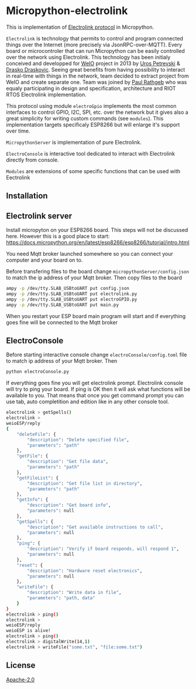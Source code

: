 # Micropython-electrolink

This is implementation of [Electrolink protocol](https://github.com/projectiota/electrolink) in Micropython.

`Electrolink` is technology that permits to control and program connected things over the Internet (more precisely via JsonRPC-over-MQTT). Every board or microcontroler that can run Micropython can be easily controlled over the network using Electrolink.
This technology has been initialy conceived and developped for [WeIO](https://github.com/nodesign/weio) project in 2013 by [Uros Petrevski](https://github.com/ukicar) & [Drasko Draskovic](https://github.com/drasko). Seeing great benefits from having possibility to interact in real-time with things in the network, team decided to extract project from WeIO and create separate one. Team was joined by [Paul Rathgeb](https://github.com/ks156) who was equaly participating in design and specification, architecture and RIOT RTOS Electrolink implementation.

This protocol using module `electroGpio` implements the most common interfaces to control GPIO, I2C, SPI, etc. over the network but it gives also a great simplicity for writing custom commands (see `modules`). This implementation targets specificaly ESP8266 but will enlarge it's support over time.

`MicropythonServer` is implementation of pure Electrolink.

`ElectroConsole` is interactive tool dedicated to interact with Electrolink directly from console. 

`Modules` are extensions of some specific functions that can be used with Eectrolink

## Installation

## Electrolink server
Install micropyton on your ESP8266 board. This steps will not be discussed here. However this is a good place to start: https://docs.micropython.org/en/latest/esp8266/esp8266/tutorial/intro.html

You need Mqtt broker launched somewhere so you can connect your computer and your board on to.

Before transfering files to the board change `micropythonServer/config.json` to match the ip address of your Mqtt broker. Then copy files to the board

```bash
ampy -p /dev/tty.SLAB_USBtoUART put config.json
ampy -p /dev/tty.SLAB_USBtoUART put electrolink.py
ampy -p /dev/tty.SLAB_USBtoUART put electroGPIO.py
ampy -p /dev/tty.SLAB_USBtoUART put main.py
```
When you restart your ESP board main program will start and if everything goes fine will be connected to the Mqtt broker

## ElectroConsole
Before starting interactive console change `electroConsole/config.toml` file to match ip address of your Mqtt broker.
Then

```bash
python electroConsole.py
```

If everything goes fine you will get electrolink prompt. Electrolink console will try to ping your board. If ping is OK then it will ask what functions will be available to you. That means that once you get command prompt you can use tab, auto completition and edition like in any other console tool.

```bash
electrolink > getSpells()
electrolink >
weioESP/reply
{
    "deleteFile": {
        "description": "Delete specified file", 
        "parameters": "path"
    }, 
    "getFile": {
        "description": "Get file data", 
        "parameters": "path"
    }, 
    "getFileList": {
        "description": "Get file list in directory", 
        "parameters": "path"
    }, 
    "getInfo": {
        "description": "Get board info", 
        "parameters": null
    }, 
    "getSpells": {
        "description": "Get available instructions to call", 
        "parameters": null
    }, 
    "ping": {
        "description": "Verify if board responds, will respond 1", 
        "parameters": null
    }, 
    "reset": {
        "description": "Hardware reset electronics", 
        "parameters": null
    }, 
    "writeFile": {
        "description": "Write data in file", 
        "parameters": "path, data"
    }
}
electrolink > ping()
electrolink > 
weioESP/reply
weioESP is alive!
electrolink > ping()
electrolink > digitalWrite(14,1)
electrolink > writeFile("some.txt", "file:some.txt")
```
## License 
[Apache-2.0](LICENSE)
